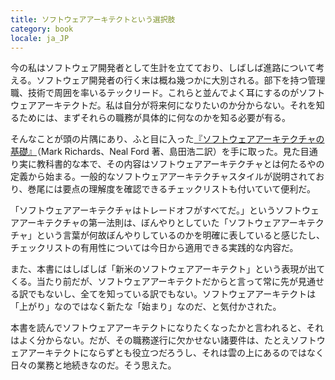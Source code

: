 ```yaml
---
title: ソフトウェアアーキテクトという選択肢
category: book
locale: ja_JP
---
```


今の私はソフトウェア開発者として生計を立てており、しばしば進路について考える。ソフトウェア開発者の行く末は概ね幾つかに大別される。部下を持つ管理職、技術で周囲を率いるテックリード。これらと並んでよく耳にするのがソフトウェアアーキテクトだ。私は自分が将来何になりたいのか分からない。それを知るためには、まずそれらの職務が具体的に何なのかを知る必要が有る。

そんなことが頭の片隅にあり、ふと目に入った[『ソフトウェアアーキテクチャの基礎』](https://www.oreilly.co.jp/books/9784873119823/)（Mark Richards、Neal Ford 著、島田浩二訳）を手に取った。見た目通り実に教科書的な本で、その内容はソフトウェアアーキテクチャとは何たるやの定義から始まる。一般的なソフトウェアアーキテクチャスタイルが説明されており、巻尾には要点の理解度を確認できるチェックリストも付いていて便利だ。

「ソフトウェアアーキテクチャはトレードオフがすべてだ。」というソフトウェアアーキテクチャの第一法則は、ぼんやりとしていた「ソフトウェアアーキテクチャ」という言葉が何故ぼんやりしているのかを明確に表していると感じたし、チェックリストの有用性については今日から適用できる実践的な内容だ。

また、本書にはしばしば「新米のソフトウェアアーキテクト」という表現が出てくる。当たり前だが、ソフトウェアアーキテクトだからと言って常に先が見通せる訳でもないし、全てを知っている訳でもない。ソフトウェアアーキテクトは「上がり」なのではなく新たな「始まり」なのだ、と気付かされた。

本書を読んでソフトウェアアーキテクトになりたくなったかと言われると、それはよく分からない。だが、その職務遂行に欠かせない諸要件は、たとえソフトウェアアーキテクトにならずとも役立つだろうし、それは雲の上にあるのではなく日々の業務と地続きなのだ。そう思えた。